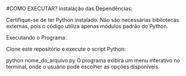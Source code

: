 #COMO EXECUTAR?
instalação das Dependências:

Certifique-se de ter Python instalado. Não são necessárias bibliotecas externas, pois o código utiliza apenas módulos padrão do Python.

Executando o Programa:

Clone este repositório e execute o script Python:

python nome_do_arquivo.py
O programa exibirá um menu interativo no terminal, onde o usuário pode escolher as opções disponíveis.
